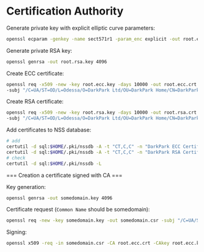 Certification Authority
=======================

Generate private key with explicit elliptic curve parameters:

```bash
openssl ecparam -genkey -name sect571r1 -param_enc explicit -out root.ecc.key
```

Generate private RSA key:

```bash
openssl genrsa -out root.rsa.key 4096
```

Create ECC certificate:

```bash
openssl req -x509 -new -key root.ecc.key -days 10000 -out root.ecc.crt \
-subj "/C=UA/ST=OD/L=Odessa/O=DarkPark Ltd/OU=DarkPark Home/CN=DarkPark ECC Certification Authority/emailAddress=darkpark.main@gmail.com"
```

Create RSA certificate:

```bash
openssl req -x509 -new -key root.rsa.key -days 10000 -out root.rsa.crt \
-subj "/C=UA/ST=OD/L=Odessa/O=DarkPark Ltd/OU=DarkPark Home/CN=DarkPark RSA Certification Authority/emailAddress=darkpark.main@gmail.com"
```

Add certificates to NSS database:

```bash
# add
certutil -d sql:$HOME/.pki/nssdb -A -t "CT,C,C" -n "DarkPark ECC Certification Authority - DarkPark Ltd" -i root.ecc.crt
certutil -d sql:$HOME/.pki/nssdb -A -t "CT,C,C" -n "DarkPark RSA Certification Authority - DarkPark Ltd" -i root.rsa.crt
# check
certutil -d sql:$HOME/.pki/nssdb -L
```

=== Creation a certificate signed with CA ===

Key generation:

```bash
openssl genrsa -out somedomain.key 4096
```

Certificate request (`Common Name` should be somedomain):

```bash
openssl req -new -key somedomain.key -out somedomain.csr -subj "/C=UA/ST=OD/L=Odessa/O=DarkPark Ltd/OU=NAS/CN=somedomain/emailAddress=darkpark.main@gmail.com"
```

Signing:

```bash
openssl x509 -req -in somedomain.csr -CA root.ecc.crt -CAkey root.ecc.key -CAcreateserial -out somedomain.crt -days 5000
```
